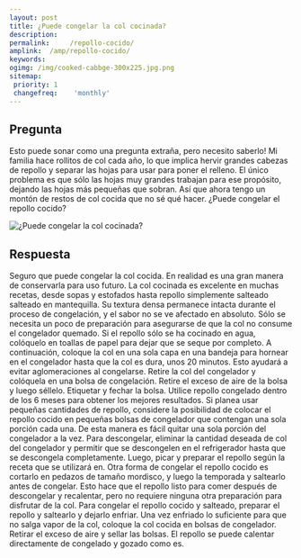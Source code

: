 ```yaml
---
layout: post
title: ¿Puede congelar la col cocinada?  
description: 
permalink:     /repollo-cocido/
amplink:  /amp/repollo-cocido/
keywords: 
ogimg: /img/cooked-cabbge-300x225.jpg.png
sitemap:
 priority: 1
 changefreq:    'monthly'
---
```




## Pregunta

Esto puede sonar como una pregunta extraña, pero necesito saberlo! Mi familia hace rollitos de col cada año, lo que implica hervir grandes cabezas de repollo y separar las hojas para usar para poner el relleno. El único problema es que sólo las hojas muy grandes trabajan para ese propósito, dejando las hojas más pequeñas que sobran. Así que ahora tengo un montón de restos de col cocida que no sé qué hacer. ¿Puede congelar el repollo cocido?


![¿Puede congelar la col cocinada?](https://sepuedecongelar.com/img/cooked-cabbge-300x225.jpg "¿Puede congelar la col cocinada?" )


## Respuesta

Seguro que puede congelar la col cocida. En realidad es una gran manera de conservarla para uso futuro. La col cocinada es excelente en muchas recetas, desde sopas y estofados hasta repollo simplemente salteado salteado en mantequilla. Su textura densa permanece intacta durante el proceso de congelación, y el sabor no se ve afectado en absoluto. Sólo se necesita un poco de preparación para asegurarse de que la col no consume el congelador quemado.
Si el repollo sólo se ha cocinado en agua, colóquelo en toallas de papel para dejar que se seque por completo. A continuación, coloque la col en una sola capa en una bandeja para hornear en el congelador hasta que la col es dura, unos 20 minutos. Esto ayudará a evitar aglomeraciones al congelarse. Retire la col del congelador y colóquela en una bolsa de congelación. Retire el exceso de aire de la bolsa y luego séllelo. Etiquetar y fechar la bolsa. Utilice repollo congelado dentro de los 6 meses para obtener los mejores resultados. Si planea usar pequeñas cantidades de repollo, considere la posibilidad de colocar el repollo cocido en pequeñas bolsas de congelador que contengan una sola porción cada una. De esta manera es fácil quitar una sola porción del congelador a la vez.
Para descongelar, eliminar la cantidad deseada de col del congelador y permitir que se descongelen en el refrigerador hasta que se descongela completamente. Luego, picar y preparar el repollo según la receta que se utilizará en.
Otra forma de congelar el repollo cocido es cortarlo en pedazos de tamaño mordisco, y luego la temporada y saltearlo antes de congelar. Esto hace que el repollo listo para comer después de descongelar y recalentar, pero no requiere ninguna otra preparación para disfrutar de la col. Para congelar el repollo cocido y salteado, preparar el repollo y saltearlo y dejarlo enfriar. Una vez enfriado lo suficiente para que no salga vapor de la col, coloque la col cocida en bolsas de congelador. Retirar el exceso de aire y sellar las bolsas. El repollo se puede calentar directamente de congelado y gozado como es.